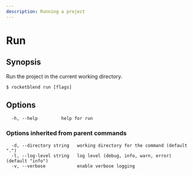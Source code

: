 ```yaml
---
description: Running a project
---
```


# Run

## Synopsis

Run the project in the current working directory.

```shell-session
$ rocketblend run [flags]
```

## Options

```shell-session
  -h, --help         help for run
```

### Options inherited from parent commands

```shell-session
  -d, --directory string   working directory for the command (default ".")
  -l, --log-level string   log level (debug, info, warn, error) (default "info")
  -v, --verbose            enable verbose logging
```

